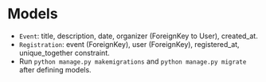# Models

- `Event`: title, description, date, organizer (ForeignKey to User), created_at.
- `Registration`: event (ForeignKey), user (ForeignKey), registered_at, unique_together constraint.
- Run `python manage.py makemigrations` and `python manage.py migrate` after defining models.
